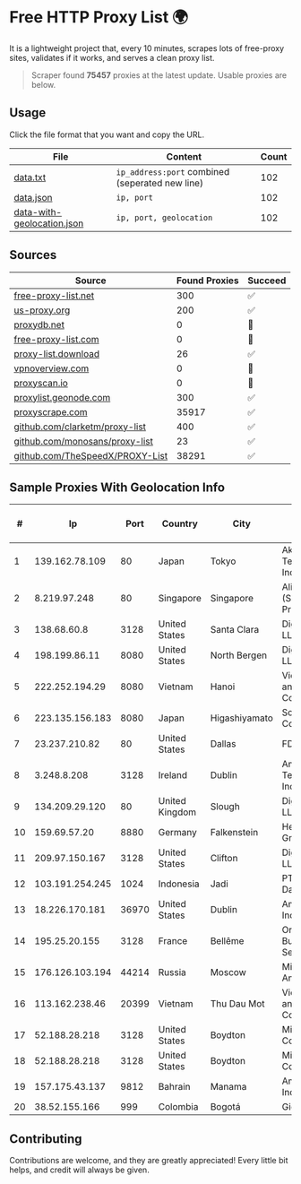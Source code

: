 
# Free HTTP Proxy List 🌍

It is a lightweight project that, every 10 minutes, scrapes lots of free-proxy sites, validates if it works, and serves a clean proxy list.


> Scraper found **75457** proxies at the latest update. Usable proxies are below.

## Usage

Click the file format that you want and copy the URL.


|File|Content|Count|
|----|-------|-----|
|[data.txt](https://raw.githubusercontent.com/themiralay/Proxy-List-World/master/data.txt)|`ip_address:port` combined (seperated new line)|102|
|[data.json](https://raw.githubusercontent.com/themiralay/Proxy-List-World/master/data.json)|`ip, port`|102|
|[data-with-geolocation.json](https://raw.githubusercontent.com/themiralay/Proxy-List-World/master/data-with-geolocation.json)|`ip, port, geolocation`|102|

## Sources

|Source|Found Proxies|Succeed|
|------|-------------|-------|
|[free-proxy-list.net](https://free-proxy-list.net)|300|✅|
|[us-proxy.org](https://www.us-proxy.org)|200|✅|
|[proxydb.net](http://proxydb.net)|0|🚫|
|[free-proxy-list.com](https://free-proxy-list.com/?page=&port=&type%5B%5D=http&type%5B%5D=https&up_time=0&search=Search)|0|🚫|
|[proxy-list.download](https://www.proxy-list.download/HTTP)|26|✅|
|[vpnoverview.com](https://vpnoverview.com/privacy/anonymous-browsing/free-proxy-servers)|0|🚫|
|[proxyscan.io](https://www.proxyscan.io)|0|🚫|
|[proxylist.geonode.com](https://proxylist.geonode.com/api/proxy-list?limit=300&page=1&sort_by=lastChecked&sort_type=desc&protocols=http,https)|300|✅|
|[proxyscrape.com](https://api.proxyscrape.com/v2/?request=displayproxies&protocol=http&timeout=10000&country=all&ssl=all&anonymity=all)|35917|✅|
|[github.com/clarketm/proxy-list](https://raw.githubusercontent.com/clarketm/proxy-list/master/proxy-list-raw.txt)|400|✅|
|[github.com/monosans/proxy-list](https://raw.githubusercontent.com/monosans/proxy-list/main/proxies/http.txt)|23|✅|
|[github.com/TheSpeedX/PROXY-List](https://raw.githubusercontent.com/TheSpeedX/PROXY-List/master/http.txt)|38291|✅|


## Sample Proxies With Geolocation Info

|#|Ip|Port|Country|City|Internet Service Provider|
|-|--|----|-------|----|-------------------------|
|1|139.162.78.109|80|Japan|Tokyo|Akamai Technologies, Inc.|
|2|8.219.97.248|80|Singapore|Singapore|Alibaba Cloud (Singapore) Private Limited|
|3|138.68.60.8|3128|United States|Santa Clara|DigitalOcean, LLC|
|4|198.199.86.11|8080|United States|North Bergen|DigitalOcean, LLC|
|5|222.252.194.29|8080|Vietnam|Hanoi|VietNam Post and Telecom Corporation|
|6|223.135.156.183|8080|Japan|Higashiyamato|So-net Corporation|
|7|23.237.210.82|80|United States|Dallas|FDCservers.net|
|8|3.248.8.208|3128|Ireland|Dublin|Amazon Technologies Inc.|
|9|134.209.29.120|80|United Kingdom|Slough|DigitalOcean, LLC|
|10|159.69.57.20|8880|Germany|Falkenstein|Hetzner Online GmbH|
|11|209.97.150.167|3128|United States|Clifton|DigitalOcean, LLC|
|12|103.191.254.245|1024|Indonesia|Jadi|PT Ayodya Data Internusa|
|13|18.226.170.181|36970|United States|Dublin|Amazon.com, Inc.|
|14|195.25.20.155|3128|France|Bellême|Orange Business Services|
|15|176.126.103.194|44214|Russia|Moscow|Miglovets Egor Andreevich|
|16|113.162.238.46|20399|Vietnam|Thu Dau Mot|VietNam Post and Telecom Corporation|
|17|52.188.28.218|3128|United States|Boydton|Microsoft Corporation|
|18|52.188.28.218|3128|United States|Boydton|Microsoft Corporation|
|19|157.175.43.137|9812|Bahrain|Manama|Amazon.com, Inc.|
|20|38.52.155.166|999|Colombia|Bogotá|Giga Fibra SAS|



## Contributing

Contributions are welcome, and they are greatly appreciated! Every
little bit helps, and credit will always be given.


